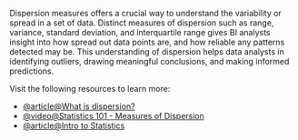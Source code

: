 Dispersion measures offers a crucial way to understand the variability or spread in a set of data. Distinct measures of dispersion such as range, variance, standard deviation, and interquartile range gives BI analysts insight into how spread out data points are, and how reliable any patterns detected may be. This understanding of dispersion helps data analysts in identifying outliers, drawing meaningful conclusions, and making informed predictions.

Visit the following resources to learn more:

- [@article@What is dispersion?](https://www.investopedia.com/terms/d/dispersion.asp)
- [@video@Statistics 101 - Measures of Dispersion](https://www.youtube.com/watch?v=goXdWMZxlqM)
- [@article@Intro to Statistics](https://www.udacity.com/course/intro-to-statistics--st101)